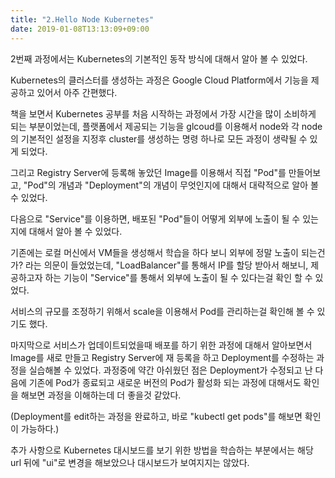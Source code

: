 ```yaml
---
title: "2.Hello Node Kubernetes"
date: 2019-01-08T13:13:09+09:00
---
```


2번째 과정에서는 Kubernetes의 기본적인 동작 방식에 대해서 알아 볼 수 있었다.



Kubernetes의 클러스터를 생성하는 과정은 Google Cloud Platform에서 기능을 제공하고 있어서 아주 간편했다.

책을 보면서 Kubernetes 공부를 처음 시작하는 과정에서 가장 시간을 많이 소비하게 되는 부분이었는데, 플랫폼에서 제공되는 기능을 glcoud를 이용해서 node와 각 node의 기본적인 설정을 지정후 cluster를 생성하는 명령 하나로 모든 과정이 생략될 수 있게 되었다.



그리고 Registry Server에 등록해 놓았던 Image를 이용해서 직접 "Pod"를 만들어보고, "Pod"의 개념과 "Deployment"의 개념이 무엇인지에 대해서 대략적으로 알아 볼 수 있었다.



다음으로 "Service"를 이용하면, 배포된 "Pod"들이 어떻게 외부에 노출이 될 수 있는지에 대해서 알아 볼 수 있었다.

기존에는 로컬 머신에서 VM들을 생성해서 학습을 하다 보니 외부에 정말 노출이 되는건가? 라는 의문이 들었었는데, "LoadBalancer"를 통해서 IP를 할당 받아서 해보니, 제공하고자 하는 기능이 "Service"를 통해서 외부에 노출이 될 수 있다는걸 확인 할 수 있었다.



서비스의 규모를 조정하기 위해서 scale을 이용해서 Pod를 관리하는걸 확인해 볼 수 있기도 했다.



마지막으로 서비스가 업데이트되었을때 배포를 하기 위한 과정에 대해서 알아보면서 Image를 새로 만들고 Registry Server에 재 등록을 하고 Deployment를 수정하는 과정을 실습해볼 수 있었다. 과정중에 약간 아쉬웠던 점은 Deployment가 수정되고 난 다음에 기존에 Pod가 종료되고 새로운 버전의 Pod가 활성화 되는 과정에 대해서도 확인을 해보면 과정을 이해하는데 더 좋을것 같았다.

(Deployment를 edit하는 과정을 완료하고, 바로 "kubectl get pods"를 해보면 확인이 가능하다.)



추가 사항으로 Kubernetes 대시보드를 보기 위한 방법을 학습하는 부분에서는 해당 url 뒤에 "ui"로 변경을 해보았으나 대시보드가 보여지지는 않았다.


